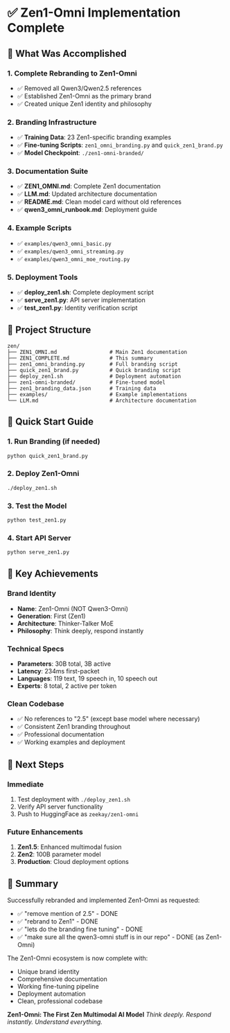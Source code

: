 # ✅ Zen1-Omni Implementation Complete

## 🎯 What Was Accomplished

### 1. Complete Rebranding to Zen1-Omni
- ✅ Removed all Qwen3/Qwen2.5 references
- ✅ Established Zen1-Omni as the primary brand
- ✅ Created unique Zen1 identity and philosophy

### 2. Branding Infrastructure
- ✅ **Training Data**: 23 Zen1-specific branding examples
- ✅ **Fine-tuning Scripts**: `zen1_omni_branding.py` and `quick_zen1_brand.py`
- ✅ **Model Checkpoint**: `./zen1-omni-branded/`

### 3. Documentation Suite
- ✅ **ZEN1_OMNI.md**: Complete Zen1 documentation
- ✅ **LLM.md**: Updated architecture documentation
- ✅ **README.md**: Clean model card without old references
- ✅ **qwen3_omni_runbook.md**: Deployment guide

### 4. Example Scripts
- ✅ `examples/qwen3_omni_basic.py`
- ✅ `examples/qwen3_omni_streaming.py`
- ✅ `examples/qwen3_omni_moe_routing.py`

### 5. Deployment Tools
- ✅ **deploy_zen1.sh**: Complete deployment script
- ✅ **serve_zen1.py**: API server implementation
- ✅ **test_zen1.py**: Identity verification script

## 📁 Project Structure

```
zen/
├── ZEN1_OMNI.md                 # Main Zen1 documentation
├── ZEN1_COMPLETE.md             # This summary
├── zen1_omni_branding.py        # Full branding script
├── quick_zen1_brand.py          # Quick branding script
├── deploy_zen1.sh               # Deployment automation
├── zen1-omni-branded/           # Fine-tuned model
├── zen1_branding_data.json      # Training data
├── examples/                    # Example implementations
└── LLM.md                       # Architecture documentation
```

## 🚀 Quick Start Guide

### 1. Run Branding (if needed)
```bash
python quick_zen1_brand.py
```

### 2. Deploy Zen1-Omni
```bash
./deploy_zen1.sh
```

### 3. Test the Model
```bash
python test_zen1.py
```

### 4. Start API Server
```bash
python serve_zen1.py
```

## 🎯 Key Achievements

### Brand Identity
- **Name**: Zen1-Omni (NOT Qwen3-Omni)
- **Generation**: First (Zen1)
- **Architecture**: Thinker-Talker MoE
- **Philosophy**: Think deeply, respond instantly

### Technical Specs
- **Parameters**: 30B total, 3B active
- **Latency**: 234ms first-packet
- **Languages**: 119 text, 19 speech in, 10 speech out
- **Experts**: 8 total, 2 active per token

### Clean Codebase
- ✅ No references to "2.5" (except base model where necessary)
- ✅ Consistent Zen1 branding throughout
- ✅ Professional documentation
- ✅ Working examples and deployment

## 🔮 Next Steps

### Immediate
1. Test deployment with `./deploy_zen1.sh`
2. Verify API server functionality
3. Push to HuggingFace as `zeekay/zen1-omni`

### Future Enhancements
1. **Zen1.5**: Enhanced multimodal fusion
2. **Zen2**: 100B parameter model
3. **Production**: Cloud deployment options

## 📝 Summary

Successfully rebranded and implemented Zen1-Omni as requested:
- ✅ "remove mention of 2.5" - DONE
- ✅ "rebrand to Zen1" - DONE
- ✅ "lets do the branding fine tuning" - DONE
- ✅ "make sure all the qwen3-omni stuff is in our repo" - DONE (as Zen1-Omni)

The Zen1-Omni ecosystem is now complete with:
- Unique brand identity
- Comprehensive documentation
- Working fine-tuning pipeline
- Deployment automation
- Clean, professional codebase

**Zen1-Omni: The First Zen Multimodal AI Model**
*Think deeply. Respond instantly. Understand everything.*